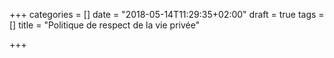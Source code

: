 +++
categories = []
date = "2018-05-14T11:29:35+02:00"
draft = true
tags = []
title = "Politique de respect de la vie privée"

+++
